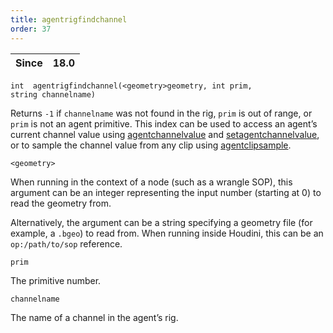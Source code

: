 ```yaml
---
title: agentrigfindchannel
order: 37
---
```

| Since | 18.0 |
| --- | --- |

`int  agentrigfindchannel(<geometry>geometry, int prim, string channelname)`

Returns `-1` if `channelname` was not found in the rig, `prim` is out of range, or `prim` is not an agent primitive.
This index can be used to access an agent’s current channel value using [agentchannelvalue](agentchannelvalue.html "Returns the current value of an agent primitive’s channel.") and [setagentchannelvalue](setagentchannelvalue.html "Overrides the value of an agent primitive’s channel."), or to sample the channel value from any clip using [agentclipsample](agentclipsample.html "Samples a channel of an agent’s clip at a specific time.").

`<geometry>`

When running in the context of a node (such as a wrangle SOP), this argument can be an integer representing the input number (starting at 0) to read the geometry from.

Alternatively, the argument can be a string specifying a geometry file (for example, a `.bgeo`) to read from. When running inside Houdini, this can be an `op:/path/to/sop` reference.

`prim`

The primitive number.

`channelname`

The name of a channel in the agent’s rig.
